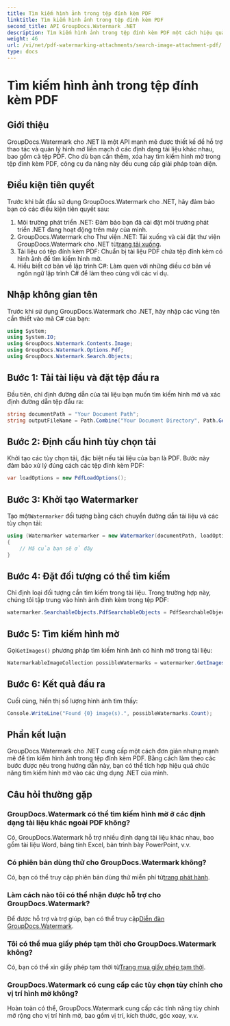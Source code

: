 ```yaml
---
title: Tìm kiếm hình ảnh trong tệp đính kèm PDF
linktitle: Tìm kiếm hình ảnh trong tệp đính kèm PDF
second_title: API GroupDocs.Watermark .NET
description: Tìm kiếm hình ảnh trong tệp đính kèm PDF một cách hiệu quả bằng GroupDocs.Watermark cho .NET. Đơn giản hóa quá trình quản lý hình mờ của bạn một cách dễ dàng.
weight: 46
url: /vi/net/pdf-watermarking-attachments/search-image-attachment-pdf/
type: docs
---
```

# Tìm kiếm hình ảnh trong tệp đính kèm PDF

## Giới thiệu
GroupDocs.Watermark cho .NET là một API mạnh mẽ được thiết kế để hỗ trợ thao tác và quản lý hình mờ liền mạch ở các định dạng tài liệu khác nhau, bao gồm cả tệp PDF. Cho dù bạn cần thêm, xóa hay tìm kiếm hình mờ trong tệp đính kèm PDF, công cụ đa năng này đều cung cấp giải pháp toàn diện.
## Điều kiện tiên quyết
Trước khi bắt đầu sử dụng GroupDocs.Watermark cho .NET, hãy đảm bảo bạn có các điều kiện tiên quyết sau:
1. Môi trường phát triển .NET: Đảm bảo bạn đã cài đặt môi trường phát triển .NET đang hoạt động trên máy của mình.
2.  GroupDocs.Watermark cho Thư viện .NET: Tải xuống và cài đặt thư viện GroupDocs.Watermark cho .NET từ[trang tải xuống](https://releases.groupdocs.com/Watermark/net/).
3. Tài liệu có tệp đính kèm PDF: Chuẩn bị tài liệu PDF chứa tệp đính kèm có hình ảnh để tìm kiếm hình mờ.
4. Hiểu biết cơ bản về lập trình C#: Làm quen với những điều cơ bản về ngôn ngữ lập trình C# để làm theo cùng với các ví dụ.

## Nhập không gian tên
Trước khi sử dụng GroupDocs.Watermark cho .NET, hãy nhập các vùng tên cần thiết vào mã C# của bạn:
```csharp
using System;
using System.IO;
using GroupDocs.Watermark.Contents.Image;
using GroupDocs.Watermark.Options.Pdf;
using GroupDocs.Watermark.Search.Objects;
```
## Bước 1: Tải tài liệu và đặt tệp đầu ra
Đầu tiên, chỉ định đường dẫn của tài liệu bạn muốn tìm kiếm hình mờ và xác định đường dẫn tệp đầu ra:
```csharp
string documentPath = "Your Document Path";
string outputFileName = Path.Combine("Your Document Directory", Path.GetFileName(documentPath));
```
## Bước 2: Định cấu hình tùy chọn tải
Khởi tạo các tùy chọn tải, đặc biệt nếu tài liệu của bạn là PDF. Bước này đảm bảo xử lý đúng cách các tệp đính kèm PDF:
```csharp
var loadOptions = new PdfLoadOptions();
```
## Bước 3: Khởi tạo Watermarker
 Tạo một`Watermarker` đối tượng bằng cách chuyển đường dẫn tài liệu và các tùy chọn tải:
```csharp
using (Watermarker watermarker = new Watermarker(documentPath, loadOptions))
{
    // Mã của bạn sẽ ở đây
}
```
## Bước 4: Đặt đối tượng có thể tìm kiếm
Chỉ định loại đối tượng cần tìm kiếm trong tài liệu. Trong trường hợp này, chúng tôi tập trung vào hình ảnh đính kèm trong tệp PDF:
```csharp
watermarker.SearchableObjects.PdfSearchableObjects = PdfSearchableObjects.AttachedImages;
```
## Bước 5: Tìm kiếm hình mờ
 Gọi`GetImages()` phương pháp tìm kiếm hình ảnh có hình mờ trong tài liệu:
```csharp
WatermarkableImageCollection possibleWatermarks = watermarker.GetImages();
```
## Bước 6: Kết quả đầu ra
Cuối cùng, hiển thị số lượng hình ảnh tìm thấy:
```csharp
Console.WriteLine("Found {0} image(s).", possibleWatermarks.Count);
```

## Phần kết luận
GroupDocs.Watermark cho .NET cung cấp một cách đơn giản nhưng mạnh mẽ để tìm kiếm hình ảnh trong tệp đính kèm PDF. Bằng cách làm theo các bước được nêu trong hướng dẫn này, bạn có thể tích hợp hiệu quả chức năng tìm kiếm hình mờ vào các ứng dụng .NET của mình.
## Câu hỏi thường gặp
### GroupDocs.Watermark có thể tìm kiếm hình mờ ở các định dạng tài liệu khác ngoài PDF không?
Có, GroupDocs.Watermark hỗ trợ nhiều định dạng tài liệu khác nhau, bao gồm tài liệu Word, bảng tính Excel, bản trình bày PowerPoint, v.v.
### Có phiên bản dùng thử cho GroupDocs.Watermark không?
 Có, bạn có thể truy cập phiên bản dùng thử miễn phí từ[trang phát hành](https://releases.groupdocs.com/).
### Làm cách nào tôi có thể nhận được hỗ trợ cho GroupDocs.Watermark?
 Để được hỗ trợ và trợ giúp, bạn có thể truy cập[Diễn đàn GroupDocs.Watermark](https://forum.groupdocs.com/c/watermark/19).
### Tôi có thể mua giấy phép tạm thời cho GroupDocs.Watermark không?
 Có, bạn có thể xin giấy phép tạm thời từ[Trang mua giấy phép tạm thời](https://purchase.groupdocs.com/temporary-license/).
### GroupDocs.Watermark có cung cấp các tùy chọn tùy chỉnh cho vị trí hình mờ không?
Hoàn toàn có thể, GroupDocs.Watermark cung cấp các tính năng tùy chỉnh mở rộng cho vị trí hình mờ, bao gồm vị trí, kích thước, góc xoay, v.v.